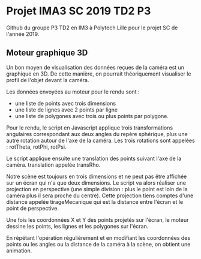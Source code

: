 # Projet IMA3 SC 2019 TD2 P3

Github du groupe P3 TD2 en IM3 à Polytech Lille pour le projet SC de l'année 2019.

## Moteur graphique 3D

Un bon moyen de visualisation des données reçues de la caméra est un graphique en 3D. De cette manière, on pourrait théoriquement visualiser le profil de l'objet devant la caméra.

Les données envoyées au moteur pour le rendu sont :

* une liste de points avec trois dimensions
* une liste de lignes avec 2 points par ligne
* une liste de polygones avec trois ou plus points par polygone.

Pour le rendu, le script en Javascript applique trois transformations angulaires correspondant aux deux angles du repère sphérique, plus une autre rotation autour de l'axe de la caméra. Les trois rotations sont appelées : rotTheta, rotPhi, rotPsi.

Le script applique ensuite une translation des points suivant l'axe de la caméra. translation appelée transRho.

Notre scène est toujours en trois dimensions et ne peut pas être affichée sur un écran qui n'a que deux dimensions. Le script va alors réaliser une projection en perspective (une simple division : plus le point est loin de la caméra plus il sera proche du centre). Cette projection tiens comptes d'une distance appelée tirageMecanique qui est la distance entre l'écran et le point de perspective.

Une fois les coordonnées X et Y des points projetés sur l'écran, le moteur dessine les points, les lignes et les polygones sur l'écran.

En répétant l'opération régulièrement et en modifiant les coordonnées des points ou les angles ou la distance de la caméra à la scène, on obtient une animation.

